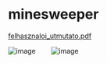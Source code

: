 # minesweeper


[felhasznaloi_utmutato.pdf](https://github.com/fodoreniko/minesweeper/files/11885719/felhasznaloi_utmutato.pdf)


![image](https://github.com/fodoreniko/minesweeper/assets/126723216/bf9d8628-087e-4338-92f2-5b2cf1913b80) &nbsp;&nbsp;&nbsp;&nbsp;&nbsp;&nbsp;    ![image](https://github.com/fodoreniko/minesweeper/assets/126723216/59d407e7-b861-4f40-bed4-58f2235c30f1)


